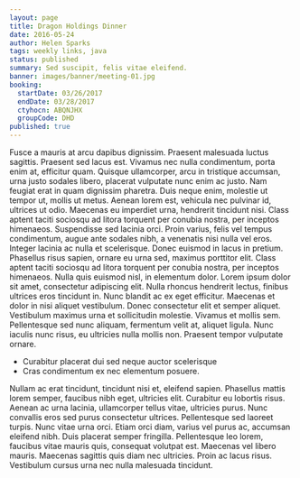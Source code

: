 ```yaml
---
layout: page
title: Dragon Holdings Dinner
date: 2016-05-24
author: Helen Sparks
tags: weekly links, java
status: published
summary: Sed suscipit, felis vitae eleifend.
banner: images/banner/meeting-01.jpg
booking:
  startDate: 03/26/2017
  endDate: 03/28/2017
  ctyhocn: ABQNJHX
  groupCode: DHD
published: true
---
```

Fusce a mauris at arcu dapibus dignissim. Praesent malesuada luctus sagittis. Praesent sed lacus est. Vivamus nec nulla condimentum, porta enim at, efficitur quam. Quisque ullamcorper, arcu in tristique accumsan, urna justo sodales libero, placerat vulputate nunc enim ac justo. Nam feugiat erat in quam dignissim pharetra. Duis neque enim, molestie ut tempor ut, mollis ut metus. Aenean lorem est, vehicula nec pulvinar id, ultrices ut odio. Maecenas eu imperdiet urna, hendrerit tincidunt nisi. Class aptent taciti sociosqu ad litora torquent per conubia nostra, per inceptos himenaeos. Suspendisse sed lacinia orci. Proin varius, felis vel tempus condimentum, augue ante sodales nibh, a venenatis nisi nulla vel eros. Integer lacinia ac nulla et scelerisque.
Donec euismod in lacus in pretium. Phasellus risus sapien, ornare eu urna sed, maximus porttitor elit. Class aptent taciti sociosqu ad litora torquent per conubia nostra, per inceptos himenaeos. Nulla quis euismod nisl, in elementum dolor. Lorem ipsum dolor sit amet, consectetur adipiscing elit. Nulla rhoncus hendrerit lectus, finibus ultrices eros tincidunt in. Nunc blandit ac ex eget efficitur. Maecenas et dolor in nisi aliquet vestibulum. Donec consectetur elit et semper aliquet. Vestibulum maximus urna et sollicitudin molestie. Vivamus et mollis sem. Pellentesque sed nunc aliquam, fermentum velit at, aliquet ligula. Nunc iaculis nunc risus, eu ultricies nulla mollis non. Praesent tempor vulputate ornare.

* Curabitur placerat dui sed neque auctor scelerisque
* Cras condimentum ex nec elementum posuere.

Nullam ac erat tincidunt, tincidunt nisi et, eleifend sapien. Phasellus mattis lorem semper, faucibus nibh eget, ultricies elit. Curabitur eu lobortis risus. Aenean ac urna lacinia, ullamcorper tellus vitae, ultricies purus. Nunc convallis eros sed purus consectetur ultrices. Pellentesque sed laoreet turpis. Nunc vitae urna orci. Etiam orci diam, varius vel purus ac, accumsan eleifend nibh. Duis placerat semper fringilla. Pellentesque leo lorem, faucibus vitae mauris quis, consequat volutpat est. Maecenas vel libero mauris. Maecenas sagittis quis diam nec ultricies. Proin ac lacus risus. Vestibulum cursus urna nec nulla malesuada tincidunt.
